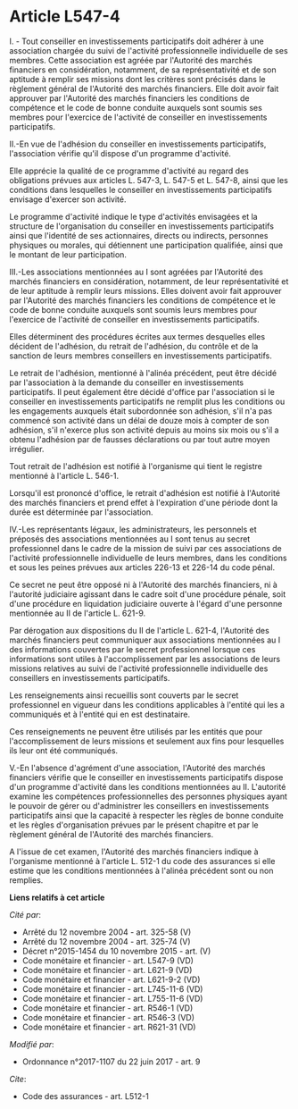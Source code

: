 # Article L547-4

I. - Tout conseiller en investissements participatifs doit adhérer à une association chargée du suivi de l'activité
professionnelle individuelle de ses membres. Cette association est agréée par l'Autorité des marchés financiers en
considération, notamment, de sa représentativité et de son aptitude à remplir ses missions dont les critères sont précisés
dans le règlement général de l'Autorité des marchés financiers. Elle doit avoir fait approuver par l'Autorité des marchés
financiers les conditions de compétence et le code de bonne conduite auxquels sont soumis ses membres pour l'exercice de
l'activité de conseiller en investissements participatifs.

II.-En vue de l'adhésion du conseiller en investissements participatifs, l'association vérifie qu'il dispose d'un programme
d'activité.

Elle apprécie la qualité de ce programme d'activité au regard des obligations prévues aux articles L. 547-3, L. 547-5 et L.
547-8, ainsi que les conditions dans lesquelles le conseiller en investissements participatifs envisage d'exercer son
activité.

Le programme d'activité indique le type d'activités envisagées et la structure de l'organisation du conseiller en
investissements participatifs ainsi que l'identité de ses actionnaires, directs ou indirects, personnes physiques ou morales,
qui détiennent une participation qualifiée, ainsi que le montant de leur participation.

III.-Les associations mentionnées au I sont agréées par l'Autorité des marchés financiers en considération, notamment, de
leur représentativité et de leur aptitude à remplir leurs missions. Elles doivent avoir fait approuver par l'Autorité des
marchés financiers les conditions de compétence et le code de bonne conduite auxquels sont soumis leurs membres pour
l'exercice de l'activité de conseiller en investissements participatifs.

Elles déterminent des procédures écrites aux termes desquelles elles décident de l'adhésion, du retrait de l'adhésion, du
contrôle et de la sanction de leurs membres conseillers en investissements participatifs.

Le retrait de l'adhésion, mentionné à l'alinéa précédent, peut être décidé par l'association à la demande du conseiller en
investissements participatifs. Il peut également être décidé d'office par l'association si le conseiller en investissements
participatifs ne remplit plus les conditions ou les engagements auxquels était subordonnée son adhésion, s'il n'a pas
commencé son activité dans un délai de douze mois à compter de son adhésion, s'il n'exerce plus son activité depuis au moins
six mois ou s'il a obtenu l'adhésion par de fausses déclarations ou par tout autre moyen irrégulier.

Tout retrait de l'adhésion est notifié à l'organisme qui tient le registre mentionné à l'article L. 546-1.

Lorsqu'il est prononcé d'office, le retrait d'adhésion est notifié à l'Autorité des marchés financiers et prend effet à
l'expiration d'une période dont la durée est déterminée par l'association.

IV.-Les représentants légaux, les administrateurs, les personnels et préposés des associations mentionnées au I sont tenus au
secret professionnel dans le cadre de la mission de suivi par ces associations de l'activité professionnelle individuelle de
leurs membres, dans les conditions et sous les peines prévues aux articles 226-13 et 226-14 du code pénal.

Ce secret ne peut être opposé ni à l'Autorité des marchés financiers, ni à l'autorité judiciaire agissant dans le cadre soit
d'une procédure pénale, soit d'une procédure en liquidation judiciaire ouverte à l'égard d'une personne mentionnée au II de
l'article L. 621-9.

Par dérogation aux dispositions du II de l'article L. 621-4, l'Autorité des marchés financiers peut communiquer aux
associations mentionnées au I des informations couvertes par le secret professionnel lorsque ces informations sont utiles à
l'accomplissement par les associations de leurs missions relatives au suivi de l'activité professionnelle individuelle des
conseillers en investissements participatifs.

Les renseignements ainsi recueillis sont couverts par le secret professionnel en vigueur dans les conditions applicables à
l'entité qui les a communiqués et à l'entité qui en est destinataire.

Ces renseignements ne peuvent être utilisés par les entités que pour l'accomplissement de leurs missions et seulement aux
fins pour lesquelles ils leur ont été communiqués.

V.-En l'absence d'agrément d'une association, l'Autorité des marchés financiers vérifie que le conseiller en investissements
participatifs dispose d'un programme d'activité dans les conditions mentionnées au II. L'autorité examine les compétences
professionnelles des personnes physiques ayant le pouvoir de gérer ou d'administrer les conseillers en investissements
participatifs ainsi que la capacité à respecter les règles de bonne conduite et les règles d'organisation prévues par le
présent chapitre et par le règlement général de l'Autorité des marchés financiers.

A l'issue de cet examen, l'Autorité des marchés financiers indique à l'organisme mentionné à l'article L. 512-1 du code des
assurances si elle estime que les conditions mentionnées à l'alinéa précédent sont ou non remplies.

**Liens relatifs à cet article**

_Cité par_:

  - Arrêté du 12 novembre 2004 - art. 325-58 (V)
  - Arrêté du 12 novembre 2004 - art. 325-74 (V)
  - Décret n°2015-1454 du 10 novembre 2015 - art. (V)
  - Code monétaire et financier - art. L547-9 (VD)
  - Code monétaire et financier - art. L621-9 (VD)
  - Code monétaire et financier - art. L621-9-2 (VD)
  - Code monétaire et financier - art. L745-11-6 (VD)
  - Code monétaire et financier - art. L755-11-6 (VD)
  - Code monétaire et financier - art. R546-1 (VD)
  - Code monétaire et financier - art. R546-3 (VD)
  - Code monétaire et financier - art. R621-31 (VD)

_Modifié par_:

  - Ordonnance n°2017-1107 du 22 juin 2017 - art. 9

_Cite_:

  - Code des assurances - art. L512-1
